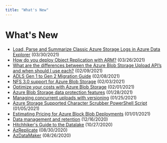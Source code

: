 ```yaml
---
title: "What's New"
---
```


# What's New

- [Load, Parse and Summarize Classic Azure Storage Logs in Azure Data Explorer](https://azure.github.io/Storage/docs/application-and-user-data/basics/azure-storage-classic-logs-to-data-explorer/) (03/30/2021)
- [How do you deploy Object Replication with ARM?](https://azure.github.io/Storage/docs/application-and-user-data/basics/azure-blob-storage-object-replication-arm/) (03/26/2021)
- [What are the differences between the Azure Blob Storage Upload API’s and when should I use each?](https://azure.github.io/Storage/docs/application-and-user-data/basics/azure-blob-storage-upload-apis/) (02/09/2021)
- [ADLS Gen 1 to Gen 2 Migration Guide](https://azure.github.io/Storage/docs/analytics/adls-gen1-to-gen2-migration/) (02/08/2021)
- [NFS 3.0 support for Azure Blob Storage](https://azure.github.io/Storage/docs/application-and-user-data/basics/nfs-3-support-for-azure-blob-storage/) (02/03/2021)
- [Optimize your costs with Azure Blob Storage](https://azure.github.io/Storage/docs/application-and-user-data/basics/optimize-your-costs-with-azure-blob-storage/) (02/01/2021)
- [Azure Blob Storage data protection features](https://azure.github.io/Storage/docs/application-and-user-data/basics/azure-blob-storage-data-protection-features/) (01/28/2021)
- [Managing concurrent uploads with versioning](https://azure.github.io/Storage/docs/application-and-user-data/code-samples/concurrent-uploads-with-versioning/) (01/25/2021)
- [Azure Storage Supported Character Scrubber PowerShell Script](https://azure.github.io/Storage/docs/application-and-user-data/code-samples/supported-character-scrubber/) (01/05/2021)
- [Estimating Pricing for Azure Block Blob Deployments](https://azure.github.io/Storage/docs/application-and-user-data/code-samples/estimate-block-blob/) (01/01/2021)
- [Data management and retention](https://azure.github.io/Storage/docs/application-and-user-data/code-samples/data-retention/) (12/16/2020)
- [Hitchhiker's Guide to the Datalake](https://azure.github.io/Storage/docs/analytics/hitchhikers-guide-to-the-datalake/) (10/27/2020)
- [AzReplicate](https://aka.ms/AzReplicate) (08/30/2020)
- [AzDataMaker](https://aka.ms/AzDataMaker) (08/26/2020)